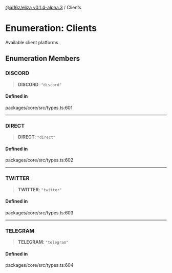 [@ai16z/eliza v0.1.4-alpha.3](../index.md) / Clients

# Enumeration: Clients

Available client platforms

## Enumeration Members

### DISCORD

> **DISCORD**: `"discord"`

#### Defined in

packages/core/src/types.ts:601

***

### DIRECT

> **DIRECT**: `"direct"`

#### Defined in

packages/core/src/types.ts:602

***

### TWITTER

> **TWITTER**: `"twitter"`

#### Defined in

packages/core/src/types.ts:603

***

### TELEGRAM

> **TELEGRAM**: `"telegram"`

#### Defined in

packages/core/src/types.ts:604
